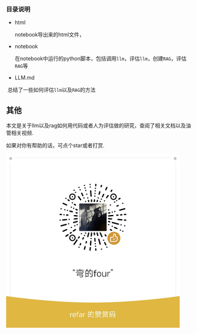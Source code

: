 ### 目录说明

- html

  notebook导出来的html文件，

- notebook

  在notebook中运行的python脚本，包括调用`llm`，评估`llm`，创建`RAG`，评估`RAG`等

- LLM.md

​	总结了一些如何评估`llm`以及`RAG`的方法



## 其他

本文是关于llm以及rag如何用代码或者人为评估做的研究，查阅了相关文档以及油管相关视频. 

如果对你有帮助的话，可点个star或者打赏.

<img src="img\1.jpg" alt="2ae1b47c4989b2eac835e882d8fe46f" style="zoom: 50%;" />